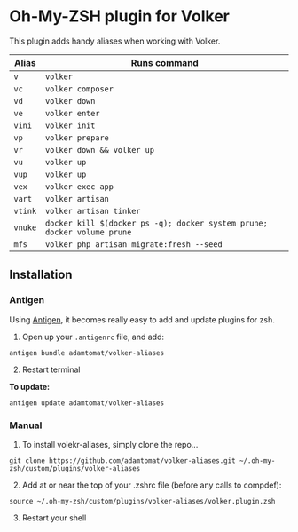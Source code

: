 # Oh-My-ZSH plugin for Volker

This plugin adds handy aliases when working with Volker.

| Alias | Runs command |
| ----- | ------------ |
| `v` | `volker` |
| `vc` | `volker composer` |
| `vd` | `volker down` |
| `ve` | `volker enter` |
| `vini` | `volker init` |
| `vp` | `volker prepare` |
| `vr` | `volker down && volker up` |
| `vu` | `volker up` |
| `vup` | `volker up` |
| `vex` | `volker exec app` |
| `vart` | `volker artisan` |
| `vtink` | `volker artisan tinker` |
| `vnuke` | `docker kill $(docker ps -q); docker system prune; docker volume prune` |
| `mfs` | `volker php artisan migrate:fresh --seed` |

## Installation

### Antigen

Using [Antigen](https://github.com/zsh-users/antigen), it becomes really easy to add and update plugins for zsh.

1. Open up your `.antigenrc` file, and add:

`antigen bundle adamtomat/volker-aliases`

2. Restart terminal

**To update:**

`antigen update adamtomat/volker-aliases`

### Manual 

1. To install volekr-aliases, simply clone the repo...

`git clone https://github.com/adamtomat/volker-aliases.git ~/.oh-my-zsh/custom/plugins/volker-aliases`

2. Add at or near the top of your .zshrc file (before any calls to compdef): 

`source ~/.oh-my-zsh/custom/plugins/volker-aliases/volker.plugin.zsh`

3. Restart your shell

